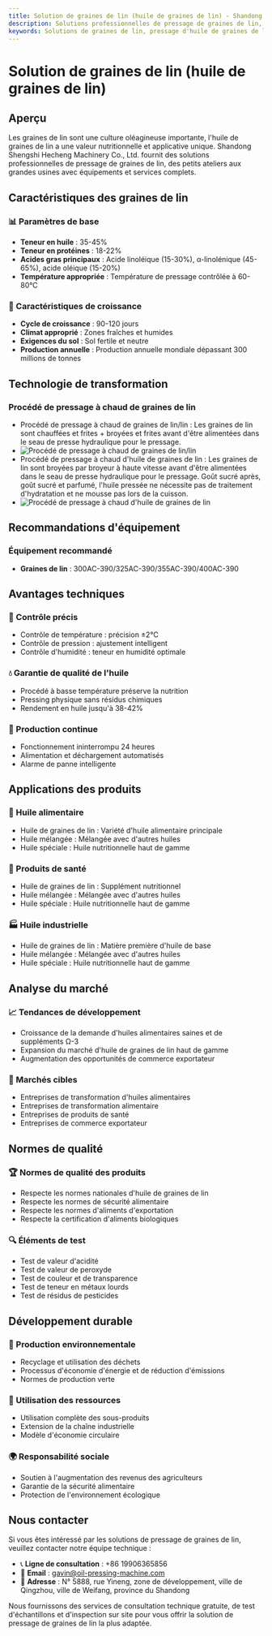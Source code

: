 ```yaml
---
title: Solution de graines de lin (huile de graines de lin) - Shandong Shengshi Hecheng Machinery Co., Ltd.
description: Solutions professionnelles de pressage de graines de lin, fournissant équipement de transformation d'huile de graines de lin et services techniques, teneur en huile 35-45%, riche en α-linolénique, utilisant le procédé de pressage à froid pour préserver la nutrition, répondant aux besoins d'huiles alimentaires saines et de suppléments Ω-3.
keywords: Solutions de graines de lin, pressage d'huile de graines de lin, équipement de transformation de graines de lin, ligne de production d'huile de graines de lin, procédé de pressage à froid de graines de lin, presse à huile de graines de lin, extraction d'huile de graines de lin, transformation de graines de graines de lin, équipement de pressage d'huile de graines de lin, suppléments Ω-3, huile de lin
---
```


# Solution de graines de lin (huile de graines de lin)

## Aperçu

Les graines de lin sont une culture oléagineuse importante, l'huile de graines de lin a une valeur nutritionnelle et applicative unique. Shandong Shengshi Hecheng Machinery Co., Ltd. fournit des solutions professionnelles de pressage de graines de lin, des petits ateliers aux grandes usines avec équipements et services complets.

## Caractéristiques des graines de lin

### 📊 Paramètres de base
- **Teneur en huile** : 35-45%
- **Teneur en protéines** : 18-22%
- **Acides gras principaux** : Acide linoléique (15-30%), α-linolénique (45-65%), acide oléique (15-20%)
- **Température appropriée** : Température de pressage contrôlée à 60-80℃

### 🌱 Caractéristiques de croissance
- **Cycle de croissance** : 90-120 jours
- **Climat approprié** : Zones fraîches et humides
- **Exigences du sol** : Sol fertile et neutre
- **Production annuelle** : Production annuelle mondiale dépassant 300 millions de tonnes

## Technologie de transformation

### Procédé de pressage à chaud de graines de lin
- Procédé de pressage à chaud de graines de lin/lin : Les graines de lin sont chauffées et frites + broyées et frites avant d'être alimentées dans le seau de presse hydraulique pour le pressage.
- ![Procédé de pressage à chaud de graines de lin/lin](/images/胡麻_亚麻籽热榨工艺概览_An%20Overview%20of%20the%20Hot%20Pressing%20Process%20of%20Flaxseed.png)
- Procédé de pressage à chaud d'huile de graines de lin : Les graines de lin sont broyées par broyeur à haute vitesse avant d'être alimentées dans le seau de presse hydraulique pour le pressage. Goût sucré après, goût sucré et parfumé, l'huile pressée ne nécessite pas de traitement d'hydratation et ne mousse pas lors de la cuisson.
- ![Procédé de pressage à chaud d'huile de graines de lin](/images/胡麻_亚麻籽冷榨工艺概览_An%20Overview%20of%20the%20Cold%20pressing%20Process%20of%20Flaxseed.png)

## Recommandations d'équipement

### Équipement recommandé
- **Graines de lin** : 300AC-390/325AC-390/355AC-390/400AC-390

## Avantages techniques

### 🎯 Contrôle précis
- Contrôle de température : précision ±2℃
- Contrôle de pression : ajustement intelligent
- Contrôle d'humidité : teneur en humidité optimale

### 💧 Garantie de qualité de l'huile
- Procédé à basse température préserve la nutrition
- Pressing physique sans résidus chimiques
- Rendement en huile jusqu'à 38-42%

### 🔄 Production continue
- Fonctionnement ininterrompu 24 heures
- Alimentation et déchargement automatisés
- Alarme de panne intelligente

## Applications des produits

### 🍳 Huile alimentaire
- Huile de graines de lin : Variété d'huile alimentaire principale
- Huile mélangée : Mélangée avec d'autres huiles
- Huile spéciale : Huile nutritionnelle haut de gamme

### 💊 Produits de santé
- Huile de graines de lin : Supplément nutritionnel
- Huile mélangée : Mélangée avec d'autres huiles
- Huile spéciale : Huile nutritionnelle haut de gamme

### 🏭 Huile industrielle
- Huile de graines de lin : Matière première d'huile de base
- Huile mélangée : Mélangée avec d'autres huiles
- Huile spéciale : Huile nutritionnelle haut de gamme

## Analyse du marché

### 📈 Tendances de développement
- Croissance de la demande d'huiles alimentaires saines et de suppléments Ω-3
- Expansion du marché d'huile de graines de lin haut de gamme
- Augmentation des opportunités de commerce exportateur

### 🎯 Marchés cibles
- Entreprises de transformation d'huiles alimentaires
- Entreprises de transformation alimentaire
- Entreprises de produits de santé
- Entreprises de commerce exportateur

## Normes de qualité

### 🏆 Normes de qualité des produits
- Respecte les normes nationales d'huile de graines de lin
- Respecte les normes de sécurité alimentaire
- Respecte les normes d'aliments d'exportation
- Respecte la certification d'aliments biologiques

### 🔍 Éléments de test
- Test de valeur d'acidité
- Test de valeur de peroxyde
- Test de couleur et de transparence
- Test de teneur en métaux lourds
- Test de résidus de pesticides

## Développement durable

### 🌱 Production environnementale
- Recyclage et utilisation des déchets
- Processus d'économie d'énergie et de réduction d'émissions
- Normes de production verte

### 🔄 Utilisation des ressources
- Utilisation complète des sous-produits
- Extension de la chaîne industrielle
- Modèle d'économie circulaire

### 🌍 Responsabilité sociale
- Soutien à l'augmentation des revenus des agriculteurs
- Garantie de la sécurité alimentaire
- Protection de l'environnement écologique

## Nous contacter

Si vous êtes intéressé par les solutions de pressage de graines de lin, veuillez contacter notre équipe technique :

- 📞 **Ligne de consultation** : +86 19906365856
- 📧 **Email** : gavin@oil-pressing-machine.com
- 📍 **Adresse** : N° 5888, rue Yineng, zone de développement, ville de Qingzhou, ville de Weifang, province du Shandong

Nous fournissons des services de consultation technique gratuite, de test d'échantillons et d'inspection sur site pour vous offrir la solution de pressage de graines de lin la plus adaptée.